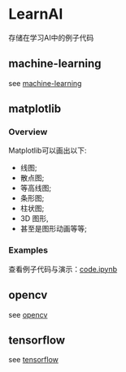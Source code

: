 # LearnAI

存储在学习AI中的例子代码

## machine-learning

see [machine-learning](./machine-learning/readme.md)

## matplotlib

### Overview

Matplotlib可以画出以下:

- 线图;
- 散点图;
- 等高线图;
- 条形图;
- 柱状图;
- 3D 图形,
- 甚至是图形动画等等;

### Examples

查看例子代码与演示：[code.ipynb](./matplotlib/examples.ipynb)

## opencv

see [opencv](./opencv/readme.md)

## tensorflow

see [tensorflow](./tensorflow/readme.md)